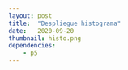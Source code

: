 ```yaml
---
layout: post
title:  "Despliegue histograma"
date:   2020-09-20
thumbnail: histo.png
dependencies:
    - p5
---
```



<div id="simple-sketch-holder">
    <script type="text/javascript" src="histosw.js"></script>
</div>


